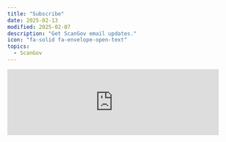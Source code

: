 ```yaml
---
title: "Subscribe"
date: 2025-02-13
modified: 2025-02-07
description: "Get ScanGov email updates."
icon: "fa-solid fa-envelope-open-text"
topics:
  - ScanGov
---
```


<iframe src="https://scangov.substack.com/embed" width="480" height="150" style="" frameborder="0" scrolling="no"></iframe>
